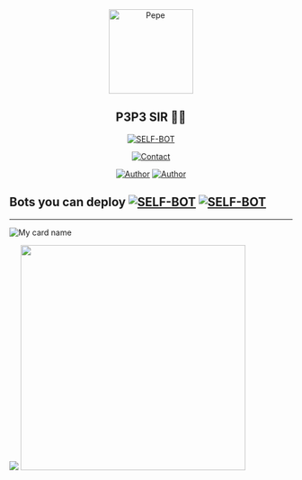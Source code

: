 

<div align="center">
<img src="https://www.linkpicture.com/q/IMG-20211103-WA0014.jpg" alt="Pepe" width="150" />

## P3P3 SIR 🌝💝

</div>

<p align="center">
<a href="##"><img title="SELF-BOT" src="https://img.shields.io/static/v1?label=Language&message=English&color=blue"></a>
</p>
<p align="center">
  <a href="https://Wa.me/+917736622139?text=Hello%20P3P3%20Bro🌝...fen%20boi%20aan😌💝"><img title="Contact" src="https://img.shields.io/badge/Contact-Pepe-blue.svg?style=for-the-badge&logo=whatsapp" /></a>
<p align="center">
<a href="https://chat.whatsapp.com/Ima3CdRZ81NCvGshtcQhK3"><img title="Author" src="https://img.shields.io/badge/Watsapp-Group-blue.svg?style=for-the-badge&logo=whatsapp" /></a> <a href="https://youtube.com/channel/UCVJ9029PQ-gJBtFQZZ3AJuA"><img title="Author" src="https://img.shields.io/badge/Youtube-PEPESIR-blue.svg?style=for-the-badge&logo=youtube" /></a>
</p>

## Bots you can deploy <a href="https://github.com/pepesir/Bosco"><img title="SELF-BOT" src="https://img.shields.io/static/v1?label=Bosco&message=Bot&color=black"></a> <a href="https://github.com/pepesir/PEPE-SIR"><img title="SELF-BOT" src="https://img.shields.io/static/v1?label=PEPE-SIR&message=Bot&color=black"></a>



<hr></hr>

![My card name](https://cardivo.vercel.app/api?name=PEPE-SIR&description=Hi,%20Welcome%20To%20My%20Profile%20❤&image=https://avatars.githubusercontent.com/u/90826638?v=4&s=10?v=4&backgroundColor=%23ecf0f1&instagram=_roshan_p_r&github=pepesir&twitter=&pattern=leaf&colorPattern=%23eaeaea)


<img src="https://github.com/SP-XD/SP-XD/blob/main/images/dino_rounded.gif?raw=true" href="https://github.com/SP-XD" />

<img src="https://github.com/SP-XD/SP-XD/blob/main/images/this_page_is.gif?raw=true"  width="400"/>

</div>


<!--
**pepe-sir/pepesir** is a ✨ _special_ ✨ repository because its `README.md` (this file) appears on your GitHub profile.




Here are some ideas to get you started:

- 🔭 I’m currently working on PEPE-SIR
- 🌱 I’m currently learning Nothing much🙃
- 👯 I’m looking to collaborate on Nobody
- 🤔 I’m looking for help with someone
- 💬 Ask me about 🥴
- 📫 How to reach me:https://Wa.me/+917736622139
- 😄 Pronouns: 🥲
- ⚡ Fun fact: Me itself a fun for some people 🙂
-->
